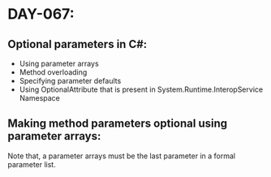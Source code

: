 # DAY-067:

## Optional parameters in C#:

- Using parameter arrays
- Method overloading
- Specifying parameter defaults
- Using OptionalAttribute that is present in System.Runtime.InteropService Namespace

## Making method parameters optional using parameter arrays:

Note that, a parameter arrays must be the last parameter in a formal parameter list.